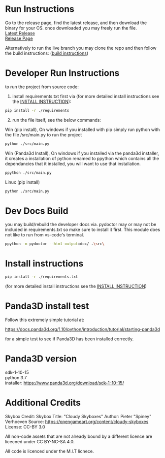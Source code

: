 # Run Instructions
Go to the release page, find the latest release, and then download the binary for your OS. once downloaded you may freely run the file.  
[Latest Release](https://github.com/mattieFM/Vivarium-Sim/releases/latest)  
[Release Page](https://github.com/mattieFM/Vivarium-Sim/releases)  

Alternatively to run the live branch you may clone the repo and then follow the build instructions: ([build instructions](BUILD.md))



# Developer Run Instructions
to run the project from source code:

1) install requirements.txt first via (for more detailed install instructions see the [INSTALL INSTRUCTION](INSTALL.md)):
```bash
pip install -r ./requirements
```

2) run the file itself, see the below commands:

Win (pip install), On windows if you installed with pip simply run python with the file /src/main.py to run the project
```bash
python ./src/main.py
```

Win (Panda3d Install), On windows if you installed via the panda3d installer, it creates a installation of python renamed to ppython which contains
all the dependancies that it installed, you will want to use that installation.
```bash
ppython ./src/main.py
```

Linux (pip install)
```bash
python ./src/main.py
```

# Dev Docs Build
you may build/rebuild the developer docs via. 
pydoctor may or may not be included in requirements.txt so make sure to install it first. This module does not like to run from vs-code's terminal.
```bash
ppython -m pydoctor --html-output=doc/ .\src\
```


# Install instructions
```bash
pip install -r ./requirements.txt
```
(for more detailed install instructions see the [INSTALL INSTRUCTION](INSTALL.md))



# Panda3D install test
Follow this extremely simple tutorial at:

https://docs.panda3d.org/1.10/python/introduction/tutorial/starting-panda3d

for a simple test to see if Panda3D has been installed correctly.


# Panda3D version
sdk-1-10-15  
python 3.7  
installer: https://www.panda3d.org/download/sdk-1-10-15/    


# Additional Credits
Skybox Credit:
Skybox Title: "Cloudy Skyboxes"
Author: Pieter "Spiney" Verhoeven
Source: https://opengameart.org/content/cloudy-skyboxes
License: CC-BY 3.0

All non-code assets that are not already bound by a different licence are licecned under CC BY-NC-SA 4.0.

All code is licenced under the M.I.T licnece.

